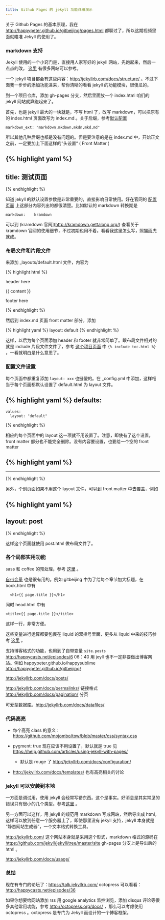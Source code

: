 ```yaml
---
title: Github Pages 的 jekyll 功能详细演示
---
```


关于 Github Pages 的基本原理，我在 <http://happypeter.github.io/gitbeijing/pages.html> 都聊过了，所以这期视频里面就瞄准 Jekyll 的使用了。

### markdown 支持

Jekyll 使用的一个小窍门是，直接用人家写好的 jekyll 网站，先跑起来，然后一点点的改。
[这里](https://github.com/jekyll/jekyll/wiki/sites) 有很多网站可以参考。

一个 jekyll 项目都会有这些内容：http://jekyllrb.com/docs/structure/
。不过下面我一步步的添加功能进来，帮你清晰的看看 jekyll 的功能模块，很傻瓜的。

到一个项目仓库，添加 gh-pages 分支，然后里面放一个 index.html 咱们的 jekyll 网站就算跑起来了。


首先，也是 jekyll 最大的一块就是，不写 html 了，改写 markdown，可以把原有的 index.html 页面改写为 index.md 。关于后缀，参考[默认配置](http://jekyllrb.com/docs/configuration/) 

    markdown_ext: "markdown,mkdown,mkdn,mkd,md"

所以其他几种后缀也都是没有问题的。但是要注意的是在 index.md 中，开始正文之前，一定要加上下面这样的”头设置“ ( Front Matter )

{% highlight yaml %}
---
title: 测试页面
---
{% endhighlight %}


知道 jekyll 的默认设置参数是非常重要的，直接影响日常使用。好在官网的 [配置页面](http://jekyllrb.com/docs/configuration/) 上这部分内容列出的都很清楚。比如默认的 markdown 转换期是

    markdown:    kramdown

可以到 (kramdown 官网](http://kramdown.gettalong.org/) 查看关于 kramdown 官网的使用细节，不过初期也用不着，看看我这里怎么写，照猫画虎就成。
<!-- 
- http://jekyllrb.com/docs/configuration/ 可以配置 kramdown 用 GFM 
  - 试了一下 ```ruby 这种形式还是实现不了高亮，所以还是用 liquid 格式的吧
  - 统一挺好
  - 这样只需要在 _config.yml 中什么都不做就行了，默认就是 kramdown
-->

### 布局文件和片段文件
来添加 _layouts/default.html 文件，内容为

{% highlight html %}
<!DOCTYPE html>
<html lang="en">
<head>
  <meta charset="UTF-8">
  <title>default</title>
</head>
<body>
header here

{{ content }}

footer here
</body>
</html>
{% endhighlight %}

然后到 index.md 页面 front matter 部分，添加

{% highlight yaml %}
layout: default
{% endhighlight %}

这样，以后为每个页面添加 header 和 footer 就非常简单了。跟布局文件相对的就是 include 片段文件文件了，参考 [这个项目页面](https://github.com/happypeter/gitbeijing/blob/gh-pages/index.md) 中 `{% include toc.html %}` ，一看就明白是什么意思了。

### 配置文件设置
每个页面中都重复添加 `layout: xxx` 也挺傻的。在 _config.yml 中添加，这样相当于每个页面都默认设置了 default.html 为 layout 文件。

{% highlight yaml %}
defaults:
  -
    values:
      layout: "default"
{% endhighlight %}

相应的每个页面中的 layout 这一项就不用设置了。注意，即使有了这个设置，front matter 部分也不能完全删除。没有内容要设置，也要给一个空的 front matter

{% highlight yaml %}
---
---
{% endhighlight %}

另外，个别页面如果不用这个 layout 文件，可以到 front matter 中去覆盖，例如

{% highlight yaml %}
---
layout: post
---
{% endhighlight %}

这样这个页面就使用 post.html 做布局文件了。


### 各个局部实用功能

sass 和 coffee 的预处理，参考 [这里](http://jekyllrb.com/docs/assets/) 。

[自带变量](http://jekyllrb.com/docs/variables/) 也是很有用的。例如 gitbeijing 中为了给每个章节加大标题，在 book.html 中有 

      <h1>{{ page.title }}</h1>

同时 head.html 中有

    <title>{{ page.title }}</title>

这样一行，非常方便。

这些变量进行运算都要包裹在 liquid 的双括号里面，更多从 liquid 中来的技巧参考 [这里](http://jekyllrb.com/docs/templates/) 。

支持博客格式的功能，也用到了自带变量 `site.posts`
http://happycasts.net/episodes/6  06：40
用 jeyll 也不一定非要做出博客网站。例如 happypeter.github.io/happysublime  http://happypeter.github.io/gitbeijing/

http://jekyllrb.com/docs/posts/

http://jekyllrb.com/docs/permalinks/ 链接格式
http://jekyllrb.com/docs/pagination/ 分页

可爱型数据库。http://jekyllrb.com/docs/datafiles/


### 代码高亮

  - 每个高亮 class 的意义：https://github.com/mojombo/tpw/blob/master/css/syntax.css
  - pygment: true 现在应该不用设置了，默认就是 true 见 https://help.github.com/articles/using-jekyll-with-pages/
    - 默认是 rouge 了 http://jekyllrb.com/docs/configuration/

  - http://jekyllrb.com/docs/templates/ 也有高亮相关的讨论

<!-- - http://jekyllrb.com/docs/posts/ 有代码高亮的讨论，看来想高亮必须用 liquid 没有其他选择 -->


### jekyll 可以安装到本地

一方面是调试用，使用 jekyll 会经常写错东西。这个是事实。好消息是其实常见的错误只有很小的几个类型。参考[这里](http://jekyllrb.com/docs/troubleshooting/) 。


另一方面可以这样，用 jekyll 的规范用 markdown 写成网站，然后导出成 html，这样可以放到任意一个服务器上了，即使那里没有 jekyll 支持，jekyll 本身就是 “静态网站生成器”，一个文本格式转换工具。

http://jekyllrb.com/ 这个网站本身就是采用这个形式，markdown 格式的源码在  https://github.com/jekyll/jekyll/tree/master/site  gh-pages 分支上是导出后的 html 。

http://jekyllrb.com/docs/usage/

### 总结
现在有专门的论坛了：https://talk.jekyllrb.com/
octopress 可以看看：http://happycasts.net/episodes/36

如果你想要给网站添加 rss 用 google analytics 监控浏览，添加 disqus 评论等很多其他常用功能，参考 <http://octopress.org/docs/> ，那么可以考虑使用 octopress 。octopress 是专门为 Jekyll 而设计的一个博客框架。